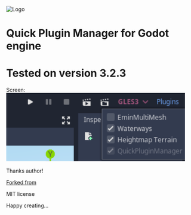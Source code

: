 ![Logo](icon.png)
# Quick Plugin Manager for Godot engine
# Tested on version 3.2.3


Screen:
![screenshot](qpm.png)


Thanks author!

[Forked from](https://github.com/mastermarkus/QuickPluginManager)


MIT license

Happy creating...

